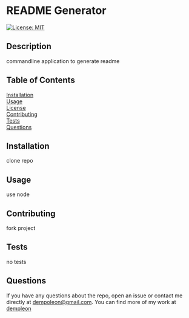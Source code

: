 
# README Generator
[![License: MIT](https://img.shields.io/badge/License-MIT-yellow.svg)](https://opensource.org/licenses/MIT)

## Description <br>
commandline application to generate readme

## Table of Contents
[Installation](#Installation)<br>
[Usage](#Usage)<br>
[License](#README-Generator)<br>
[Contributing](#Contributing)<br>
[Tests](#Tests)<br>
[Questions](#Questions)<br>
    

## Installation
clone repo

## Usage
use node

## Contributing
fork project

## Tests
no tests

## Questions
If you have any questions about the repo, open an issue or contact me directly at [dempoleon@gmail.com](dempoleon@gmail.com).
You can find more of my work at [dempleon](https://github.com/dempleon)


